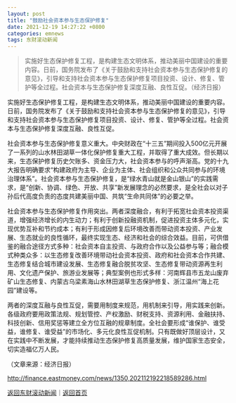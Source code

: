 ```yaml
---
layout: post
title: "鼓励社会资本参与生态保护修复"
date: 2021-12-19 14:27:22 +0800
categories: emnews
tags: 东财滚动新闻
---
```

> 实施好生态保护修复工程，是构建生态文明体系，推动美丽中国建设的重要内容。日前，国务院发布了《关于鼓励和支持社会资本参与生态保护修复的意见》，引导和支持社会资本参与生态保护修复项目投资、设计、修复、管护等全过程。社会资本与生态保护修复深度互融、良性互促。（经济日报）

<p>实施好生态保护修复工程，是构建生态文明体系，推动美丽中国建设的重要内容。日前，国务院发布了《关于鼓励和支持社会资本参与生态保护修复的意见》，引导和支持社会资本参与生态保护修复项目投资、设计、修复、管护等全过程。社会资本与生态保护修复深度互融、良性互促。</p><p>社会资本参与生态保护修复意义重大。中央财政在“十三五”期间投入500亿元开展了一系列的山水林田湖草一体化保护修复重大工程，并取得了重大成效。但长期以来，生态保护修复历史欠账多、资金压力大，社会资本参与的呼声渐高。党的十九大报告明确要求“构建政府为主导、企业为主体、社会组织和公众共同参与的环境治理体系”。社会资本参与生态保护修复，是“绿水青山就是金山银山”的实践需求，是“创新、协调、绿色、开放、共享”新发展理念的必然要求，是全社会以对子孙后代高度负责的态度共建美丽中国、共筑“生命共同体”的必要之举。</p><p>社会资本参与生态保护修复作用突出。两者深度融合，有利于拓宽社会资本投资渠道，增强经济增长的内生动力；有利于创新投融资机制，促进投资主体多元化，实现优势互补和节约成本；有利于形成因修复后环境改善而带动资本投资、产业发展、生态就业的良性循环，最终实现生态、经济和社会的综合效益。目前，可供借鉴的融合途径方式多种：社会资本自主投资、与政府合作以及公益参与等；融合模式种类众多：以生态修复改善环境带动社会资本投资、政府和社会资本合作共建、生态修复结合城市建设发展、生态修复融合脱贫攻坚、生态修复带动资源再生利用、文化遗产保护、旅游业发展等；典型案例也形式多样：河南辉县市五龙山废弃矿山生态修复、内蒙古乌梁素海山水林田湖草生态保护修复、浙江温州“海上花园”建设等。</p><p>两者的深度互融与良性互促，需要用制度来规范，用机制来引导，用实践来创新。各级政府要用政策法规、规划管控、产权激励、财税支持、资源利用、金融扶持、科技创新、信用奖惩等建立全方位互融的规章制度。全社会要形成“谁保护、谁受益，谁修复、谁受益”的市场化、多元化良性互促机制。只有既做好顶层设计，又在实践中不断发展，才能持续推动生态保护修复高质量发展，维护国家生态安全，切实造福亿万人民。</p><p class="em_media">（文章来源：经济日报）</p>

<http://finance.eastmoney.com/news/1350,202112192218589286.html>

[返回东财滚动新闻](//finews.withounder.com/emnews/)｜[返回首页](//finews.withounder.com/)